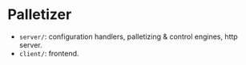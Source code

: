 # Palletizer
* `server/`: configuration handlers, palletizing & control engines, http server.
* `client/`: frontend.




